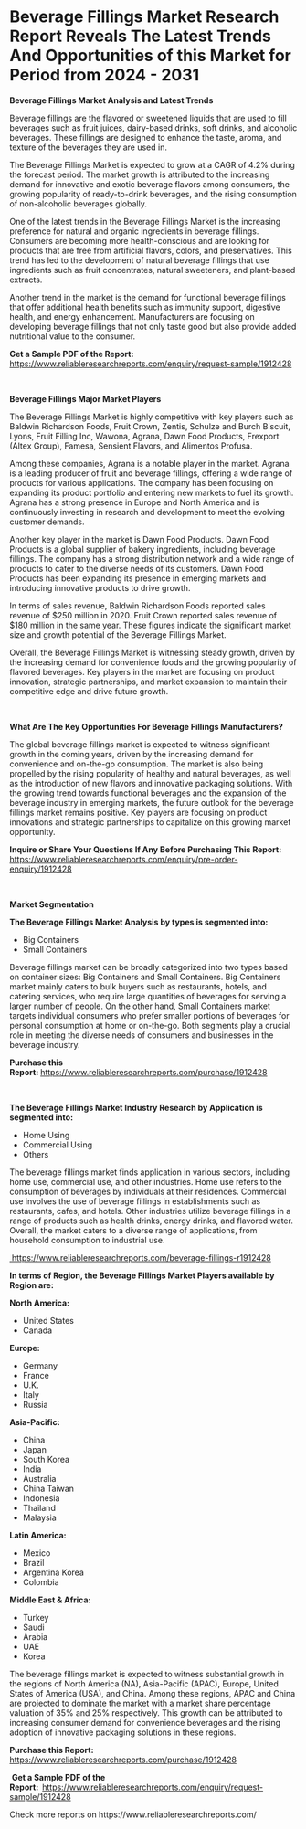<p><h1>Beverage Fillings Market Research Report Reveals The Latest Trends And Opportunities of this Market for Period from 2024 - 2031</h1></p><p><strong>Beverage Fillings Market Analysis and Latest Trends</strong></p>
<p><p>Beverage fillings are the flavored or sweetened liquids that are used to fill beverages such as fruit juices, dairy-based drinks, soft drinks, and alcoholic beverages. These fillings are designed to enhance the taste, aroma, and texture of the beverages they are used in.</p><p>The Beverage Fillings Market is expected to grow at a CAGR of 4.2% during the forecast period. The market growth is attributed to the increasing demand for innovative and exotic beverage flavors among consumers, the growing popularity of ready-to-drink beverages, and the rising consumption of non-alcoholic beverages globally.</p><p>One of the latest trends in the Beverage Fillings Market is the increasing preference for natural and organic ingredients in beverage fillings. Consumers are becoming more health-conscious and are looking for products that are free from artificial flavors, colors, and preservatives. This trend has led to the development of natural beverage fillings that use ingredients such as fruit concentrates, natural sweeteners, and plant-based extracts.</p><p>Another trend in the market is the demand for functional beverage fillings that offer additional health benefits such as immunity support, digestive health, and energy enhancement. Manufacturers are focusing on developing beverage fillings that not only taste good but also provide added nutritional value to the consumer.</p></p>
<p><strong>Get a Sample PDF of the Report:&nbsp;</strong> <a href="https://www.reliableresearchreports.com/enquiry/request-sample/1912428">https://www.reliableresearchreports.com/enquiry/request-sample/1912428</a></p>
<p>&nbsp;</p>
<p><strong>Beverage Fillings Major Market Players</strong></p>
<p><p>The Beverage Fillings Market is highly competitive with key players such as Baldwin Richardson Foods, Fruit Crown, Zentis, Schulze and Burch Biscuit, Lyons, Fruit Filling Inc, Wawona, Agrana, Dawn Food Products, Frexport (Altex Group), Famesa, Sensient Flavors, and Alimentos Profusa. </p><p>Among these companies, Agrana is a notable player in the market. Agrana is a leading producer of fruit and beverage fillings, offering a wide range of products for various applications. The company has been focusing on expanding its product portfolio and entering new markets to fuel its growth. Agrana has a strong presence in Europe and North America and is continuously investing in research and development to meet the evolving customer demands.</p><p>Another key player in the market is Dawn Food Products. Dawn Food Products is a global supplier of bakery ingredients, including beverage fillings. The company has a strong distribution network and a wide range of products to cater to the diverse needs of its customers. Dawn Food Products has been expanding its presence in emerging markets and introducing innovative products to drive growth.</p><p>In terms of sales revenue, Baldwin Richardson Foods reported sales revenue of $250 million in 2020. Fruit Crown reported sales revenue of $180 million in the same year. These figures indicate the significant market size and growth potential of the Beverage Fillings Market.</p><p>Overall, the Beverage Fillings Market is witnessing steady growth, driven by the increasing demand for convenience foods and the growing popularity of flavored beverages. Key players in the market are focusing on product innovation, strategic partnerships, and market expansion to maintain their competitive edge and drive future growth.</p></p>
<p>&nbsp;</p>
<p><strong>What Are The Key Opportunities For Beverage Fillings Manufacturers?</strong></p>
<p><p>The global beverage fillings market is expected to witness significant growth in the coming years, driven by the increasing demand for convenience and on-the-go consumption. The market is also being propelled by the rising popularity of healthy and natural beverages, as well as the introduction of new flavors and innovative packaging solutions. With the growing trend towards functional beverages and the expansion of the beverage industry in emerging markets, the future outlook for the beverage fillings market remains positive. Key players are focusing on product innovations and strategic partnerships to capitalize on this growing market opportunity.</p></p>
<p><strong>Inquire or Share Your Questions If Any Before Purchasing This Report:</strong> <a href="https://www.reliableresearchreports.com/enquiry/pre-order-enquiry/1912428">https://www.reliableresearchreports.com/enquiry/pre-order-enquiry/1912428</a></p>
<p>&nbsp;</p>
<p><strong>Market Segmentation</strong></p>
<p><strong>The Beverage Fillings Market Analysis by types is segmented into:</strong></p>
<p><ul><li>Big Containers</li><li>Small Containers</li></ul></p>
<p><p>Beverage fillings market can be broadly categorized into two types based on container sizes: Big Containers and Small Containers. Big Containers market mainly caters to bulk buyers such as restaurants, hotels, and catering services, who require large quantities of beverages for serving a larger number of people. On the other hand, Small Containers market targets individual consumers who prefer smaller portions of beverages for personal consumption at home or on-the-go. Both segments play a crucial role in meeting the diverse needs of consumers and businesses in the beverage industry.</p></p>
<p><strong>Purchase this Report:&nbsp;</strong><a href="https://www.reliableresearchreports.com/purchase/1912428">https://www.reliableresearchreports.com/purchase/1912428</a></p>
<p>&nbsp;</p>
<p><strong>The Beverage Fillings Market Industry Research by Application is segmented into:</strong></p>
<p><ul><li>Home Using</li><li>Commercial Using</li><li>Others</li></ul></p>
<p><p>The beverage fillings market finds application in various sectors, including home use, commercial use, and other industries. Home use refers to the consumption of beverages by individuals at their residences. Commercial use involves the use of beverage fillings in establishments such as restaurants, cafes, and hotels. Other industries utilize beverage fillings in a range of products such as health drinks, energy drinks, and flavored water. Overall, the market caters to a diverse range of applications, from household consumption to industrial use.</p></p>
<p><a href="https://www.reliableresearchreports.com/beverage-fillings-r1912428">&nbsp;https://www.reliableresearchreports.com/beverage-fillings-r1912428</a></p>
<p><strong>In terms of Region, the Beverage Fillings Market Players available by Region are:</strong></p>
<p>
    <p> <strong> North America: </strong>
        <ul>
            <li>United States</li>
            <li>Canada</li>
        </ul>
        </p> 
    <p> <strong> Europe: </strong>
        <ul>
            <li>Germany</li>
            <li>France</li>
            <li>U.K.</li>
            <li>Italy</li>
            <li>Russia</li>
        </ul>
        </p> 
    <p> <strong> Asia-Pacific: </strong>
        <ul>
            <li>China</li>
            <li>Japan</li>
            <li>South Korea</li>
            <li>India</li>
            <li>Australia</li>
            <li>China Taiwan</li>
            <li>Indonesia</li>
            <li>Thailand</li>
            <li>Malaysia</li>
        </ul>
        </p> 
    <p> <strong> Latin America: </strong>
        <ul>
            <li>Mexico</li>
            <li>Brazil</li>
            <li>Argentina Korea</li>
            <li>Colombia</li>
        </ul>
        </p> 
    <p> <strong> Middle East & Africa: </strong>
        <ul>
            <li>Turkey</li>
            <li>Saudi</li>
            <li>Arabia</li>
            <li>UAE</li>
            <li>Korea</li>
        </ul>
    </p>
    </p>
<p><p>The beverage fillings market is expected to witness substantial growth in the regions of North America (NA), Asia-Pacific (APAC), Europe, United States of America (USA), and China. Among these regions, APAC and China are projected to dominate the market with a market share percentage valuation of 35% and 25% respectively. This growth can be attributed to increasing consumer demand for convenience beverages and the rising adoption of innovative packaging solutions in these regions.</p></p>
<p><strong>Purchase this Report: </strong><a href="https://www.reliableresearchreports.com/purchase/1912428">https://www.reliableresearchreports.com/purchase/1912428</a></p>
<p>&nbsp;<strong>Get a Sample PDF of the Report:&nbsp;&nbsp;</strong><a href="https://www.reliableresearchreports.com/enquiry/request-sample/1912428">https://www.reliableresearchreports.com/enquiry/request-sample/1912428</a></p>
<p><strong></strong></p>
<p>Check more reports on https://www.reliableresearchreports.com/</p>